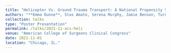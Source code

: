 ```yaml
---
title: "Helicopter Vs. Ground Trauma Transport: A National Propensity Score Matched Comparison"
authors: "**Emma Dunne**, Stas Amato, Serena Murphy, Jamie Benson, Turner Osler, David Hosmer, Gary An, Ajai Malhotra"
collection: talks
type: "Poster Presentation"
permalink: /talks/2021-11-acs-heli
venue: "American College of Surgeons Clinical Congress"
date: 2021-11-01
location: "Chicago, IL."
---
```

